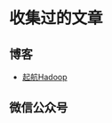 # 收集过的文章

## 博客

- [起航Hadoop](http://www.cnblogs.com/zhangyinhua/tag/%E8%B5%B7%E8%88%AAHadoop/)

## 微信公众号